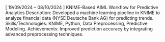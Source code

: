 [ 19/09/2024 – 08/10/2024 ]
KNIME-Based AIML Workflow for Predictive Analytics
Description: Developed a machine learning pipeline in KNIME to analyze financial data (NYSE Deutsche Bank AG) for predicting
trends.
Skills/Technologies: KNIME, Python, Data Preprocessing, Predictive Modeling.
Achievements: Improved prediction accuracy by integrating advanced preprocessing techniques.
